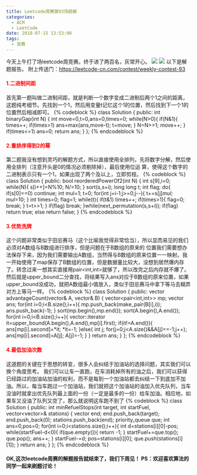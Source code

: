 ```yaml
---
title: Leetcode周赛第93场题解
categories:
  - ACM
  - LeetCode
date: 2018-07-15 13:53:00
tags:
  - 竞赛
---
```


今天上午打了场leetcode周竞赛。终于进了两百名，灰常开心。 
![](http://39.107.233.145/wp-content/uploads/2018/07/AK-1024x479.png)
![](http://39.107.233.145/wp-content/uploads/2018/07/排名-1024x323.png)
以下是解题报告。 
附上传送门：https://leetcode-cn.com/contest/weekly-contest-93 
#### <font color=#ff0000> 1.二进制间距  </font>
首先第一题叫做二进制间距，就是判断一个数字变成二进制后两个1之间的距离，这题纯考细节。先找到一个1，然后用变量t记忆这个1的位置，然后找到下一个1的位置然后相减即可。
{% codeblock %}
class Solution {
public:
    int binaryGap(int N) {
        int move=0,t=0,ans=0,times=0;
        while(N>0){
            if(N&1){
                times++;
                if(times>1)
                    ans=max(ans,move-t);
                t=move;
            }
            N=N>>1;
            move++;
        }
        if(times<=1)
            ans=0;
        return ans;
    }
};
{% endcodeblock %}
#### <font color=#ff0000> 2.重排序得到2的幂  </font>
第二题我没有想到灵巧的解题方式，所以直接使用全排列，先将数字分解，然后使用全排列（注意开头是0的情况必须剔除掉），最后使用位运 算，使得这个数字的二进制表示只有一个1，如果出现了两个及以上，立即剪枝。 
{% codeblock %}
class Solution {
public:
    bool reorderedPowerOf2(int N) {
        int s[9],i=0;
        while(N){
            s[i++]=N%10;
            N/=10;
        }
        sort(s,s+i);
        long long t;
        int flag;
        do{
            if(s[0]==0)
                continue;
            int mul=1;
            t=0;
            for(int j=i-1;j>=0;j--){
                t+=s[j]*mul;
                mul*=10;
            }
            int times=0;
            flag=1;
            while(t){
                if(t&1)
                    times++;
                if(times>1){
                    flag=0;
                    break;
                }
                t=t>>1;
            }
            if(flag)
                break;
        }while(next_permutation(s,s+i));
        if(flag)
            return true;
        else
            return false;
    }
{% endcodeblock %}
#### <font color=#ff0000> 3.优势洗牌   </font>
这个问题非常类似于田忌赛马（这个比喻我觉得非常恰当），所以显而易见的我们必须对A数组与B数组进行排序，但是问题在于B数组的原来的 位置我们需要想办法保存下来，因为我们需要输出A数组，当然得与B数组的原来位置一一映射。我一开始使用了map保存了B数组的位置，但是数据量比较大，没想到居然爆内存了。转念过来一想其实直接用pair<int,int>就够了，所以改完之后内存就不爆了。 然后就是upper\_bound二分查找，将结果写入ans对应于B数组的原来位置，如果upper\_bound没成功，就把A数组最小值放入，类似于田忌赛马中拿下等马去糊弄对方上等马一样。
{% codeblock %}
class Solution {
public:
    vector<int> advantageCount(vector<int>& A, vector<int>& B) {
        vector<pair<int,int>> mp;
         vector<int> ans;
        for(int i=0;i<B.size();i++){
            mp.push_back(make_pair(B[i],i));
            ans.push_back(-1);
        }
        sort(mp.begin(),mp.end());
        sort(A.begin(),A.end());
        for(int i=0;i<B.size();i++){
            vector<int>::iterator it=upper_bound(A.begin(),A.end(),mp[i].first);
            if(it!=A.end()){
                ans[mp[i].second]=*it;
                *it=-1;
            }else{
                int j;
                for(j=0;j<A.size()&&A[j]==-1;j++);
                ans[mp[i].second]=A[j];
                A[j]=-1;
            }
        }
        return ans;
    }
};
{% endcodeblock %}
#### <font color=#ff0000> 4.最低加油次数  </font>
这道题的关键在于思想的转变，很多人会纠结于加油站的选择问题，其实我们可以换个角度思考。 我们可以让车一直跑，在车消耗掉所有的油之后，我们可以获得已经路过的加油站加油的权利，而不是每到一个加油站都去纠结一下到底加不加油。所以，每当车跑过一个加油站，我们就把这个加油站的油加入优先队列，当车没油时就拿出优先队列最上面的一份（一定是最多的一份）给车加油。相应地，如果车又没油了队列又空了，那么就说明这车跑不到了 
{% codeblock %}
class Solution {
public:
    int minRefuelStops(int target, int startFuel, vector<vector<int>>& stations) {
        vector<int> end;
        end.push_back(target);
        end.push_back(0);
        stations.push_back(end);
        priority_queue<int> que;
        int ans=0,pos=0;
        for(int i=0;i<stations.size();i++){
            int d=stations[i][0]-pos;
            while(startFuel-d<0){
                if(que.empty()){
                    return -1;
                }
                startFuel+=que.top();
                que.pop();
                ans++;
            }
            startFuel-=d;
            pos=stations[i][0];
            que.push(stations[i][1]);
        }
        return ans;
    }
};
{% endcodeblock %}
#### OK,这次leetcode周赛的解题报告就结束了，我们下周见！ PS：欢迎喜欢算法的同学一起来刷题讨论！